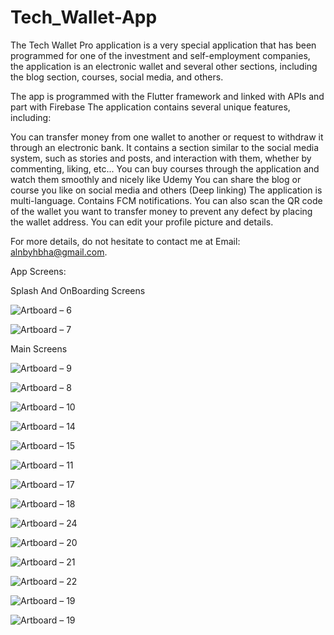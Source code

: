 # Tech_Wallet-App

The Tech Wallet Pro application is a very special application that has been programmed for one of the investment and self-employment companies, the application is an electronic wallet and several other sections, including the blog section, courses, social media, and others.

The app is programmed with the Flutter framework and linked with APIs and part with Firebase
The application contains several unique features, including:

You can transfer money from one wallet to another or request to withdraw it through an electronic bank.
It contains a section similar to the social media system, such as stories and posts, and interaction with them, whether by commenting, liking, etc...
You can buy courses through the application and watch them smoothly and nicely like Udemy
You can share the blog or course you like on social media and others (Deep linking)
The application is multi-language.
Contains FCM notifications.
You can also scan the QR code of the wallet you want to transfer money to prevent any defect by placing the wallet address.
You can edit your profile picture and details.

For more details, do not hesitate to contact me at Email: alnbyhbha@gmail.com.

App Screens:

Splash And OnBoarding Screens

![Artboard – 6](https://github.com/BahaaAlnabeeh/Tech_Wallet-App/assets/42490211/f01b4856-cce2-4899-b419-c8e447ff198f)

![Artboard – 7](https://github.com/BahaaAlnabeeh/Tech_Wallet-App/assets/42490211/3c00bb23-b44d-4548-91e5-ac5fbcbdbd1e)

Main Screens

![Artboard – 9](https://github.com/BahaaAlnabeeh/Tech_Wallet-App/assets/42490211/9493580d-cfa3-4b30-9339-fb649fb6f20e)

![Artboard – 8](https://github.com/BahaaAlnabeeh/Tech_Wallet-App/assets/42490211/7c86604a-1d71-4060-8dbb-34b75336e3a2)

![Artboard – 10](https://github.com/BahaaAlnabeeh/Tech_Wallet-App/assets/42490211/36039d15-76f3-4ee7-83c2-0b72bdd6d6cb)

![Artboard – 14](https://github.com/BahaaAlnabeeh/Tech_Wallet-App/assets/42490211/88de05f3-c70d-477e-a2cc-275924ead8a5)

![Artboard – 15](https://github.com/BahaaAlnabeeh/Tech_Wallet-App/assets/42490211/d07b73b4-4882-48af-9aed-b711bd92df2e)

![Artboard – 11](https://github.com/BahaaAlnabeeh/Tech_Wallet-App/assets/42490211/a11bef6c-3855-4175-b219-c455f5ed58f0)

![Artboard – 17](https://github.com/BahaaAlnabeeh/Tech_Wallet-App/assets/42490211/c01f9676-b7e9-4aa8-b96d-7e9c8274a2a8)

![Artboard – 18](https://github.com/BahaaAlnabeeh/Tech_Wallet-App/assets/42490211/9a1c45bb-cf7c-44dd-a294-f0015ddf2731)

![Artboard – 24](https://github.com/BahaaAlnabeeh/Tech_Wallet-App/assets/42490211/ed638e9b-67c7-48d0-a4c0-c5320d72c0cc)

![Artboard – 20](https://github.com/BahaaAlnabeeh/Tech_Wallet-App/assets/42490211/3512849d-5d35-469c-bc38-d9490ef5a3ce)

![Artboard – 21](https://github.com/BahaaAlnabeeh/Tech_Wallet-App/assets/42490211/6821ee4a-4b5a-4728-b6a9-35387a0c7a34)

![Artboard – 22](https://github.com/BahaaAlnabeeh/Tech_Wallet-App/assets/42490211/e6de5f11-91da-46c2-83fb-16e49d310473)

![Artboard – 19](https://github.com/BahaaAlnabeeh/Tech_Wallet-App/assets/42490211/ad986eba-fcc5-4df4-bdb2-f50af318e2e8)

![Artboard – 19](https://github.com/BahaaAlnabeeh/Tech_Wallet-App/assets/42490211/b0c19bc0-e46b-4b35-8f02-2e9356d1fb33)
